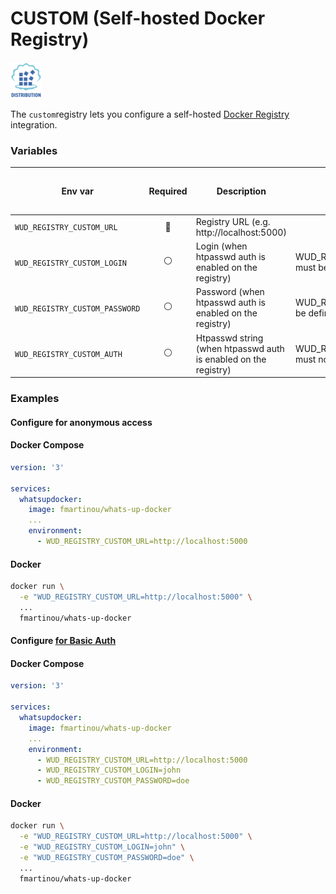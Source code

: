 # CUSTOM (Self-hosted Docker Registry)
![logo](custom.png)

The `custom`registry lets you configure a self-hosted [Docker Registry](https://docs.docker.com/registry/) integration.

### Variables

| Env var                        | Required       | Description                                                     | Supported values                                     | Default value when missing |
| ------------------------------ |:--------------:| --------------------------------------------------------------- | ---------------------------------------------------- | -------------------------- | 
| `WUD_REGISTRY_CUSTOM_URL`      | :red_circle:   | Registry URL (e.g. http://localhost:5000)                       |                                                      |                            |
| `WUD_REGISTRY_CUSTOM_LOGIN`    | :white_circle: | Login (when htpasswd auth is enabled on the registry)           | WUD_REGISTRY_CUSTOM_PASSWORD must be defined         |                            |
| `WUD_REGISTRY_CUSTOM_PASSWORD` | :white_circle: | Password (when htpasswd auth is enabled on the registry)        | WUD_REGISTRY_CUSTOM_LOGIN must be defined            |                            |
| `WUD_REGISTRY_CUSTOM_AUTH`     | :white_circle: | Htpasswd string (when htpasswd auth is enabled on the registry) | WUD_REGISTRY_CUSTOM_LOGIN/TOKEN  must not be defined |                            |
### Examples

#### Configure for anonymous access
<!-- tabs:start -->
#### **Docker Compose**
```yaml
version: '3'

services:
  whatsupdocker:
    image: fmartinou/whats-up-docker
    ...
    environment:
      - WUD_REGISTRY_CUSTOM_URL=http://localhost:5000
```
#### **Docker**
```bash
docker run \
  -e "WUD_REGISTRY_CUSTOM_URL=http://localhost:5000" \
  ...
  fmartinou/whats-up-docker
```
<!-- tabs:end -->

#### Configure [for Basic Auth](https://docs.docker.com/registry/configuration/#htpasswd)
<!-- tabs:start -->
#### **Docker Compose**
```yaml
version: '3'

services:
  whatsupdocker:
    image: fmartinou/whats-up-docker
    ...
    environment:
      - WUD_REGISTRY_CUSTOM_URL=http://localhost:5000
      - WUD_REGISTRY_CUSTOM_LOGIN=john
      - WUD_REGISTRY_CUSTOM_PASSWORD=doe
```
#### **Docker**
```bash
docker run \
  -e "WUD_REGISTRY_CUSTOM_URL=http://localhost:5000" \
  -e "WUD_REGISTRY_CUSTOM_LOGIN=john" \
  -e "WUD_REGISTRY_CUSTOM_PASSWORD=doe" \
  ...
  fmartinou/whats-up-docker
```
<!-- tabs:end -->
